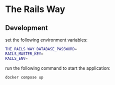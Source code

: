 # The Rails Way

## Development

set the following environment variables:

```bash
THE_RAILS_WAY_DATABASE_PASSWORD=
RAILS_MASTER_KEY=
RAILS_ENV=
```

run the following command to start the application:

```bash
docker compose up
```
